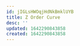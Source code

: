 ```yaml
---
id: jIGLsHWOqjHdNkBmklUYB
title: Z Order Curve
desc: ''
updated: 1642290843858
created: 1642290843858
---
```


